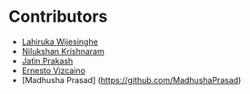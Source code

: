 # Contributors

- [Lahiruka Wijesinghe](https://github.com/lahirukawijes)
- [Nilukshan Krishnaram](https://github.com/knilukshan)
- [Jatin Prakash](https://github.com/bicycleman15)
- [Ernesto Vizcaino](https://github.com/Ernesto385291)
- [Madhusha Prasad] (https://github.com/MadhushaPrasad)
